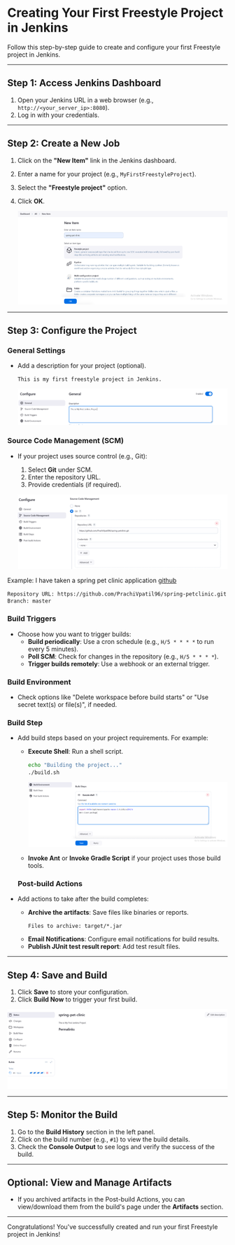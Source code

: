 # Creating Your First Freestyle Project in Jenkins

Follow this step-by-step guide to create and configure your first Freestyle project in Jenkins.

---

## **Step 1: Access Jenkins Dashboard**
1. Open your Jenkins URL in a web browser (e.g., `http://<your_server_ip>:8080`).
2. Log in with your credentials.

---

## **Step 2: Create a New Job**
1. Click on the **"New Item"** link in the Jenkins dashboard.
2. Enter a name for your project (e.g., `MyFirstFreestyleProject`).
3. Select the **"Freestyle project"** option.
4. Click **OK**.

    ![Preview](./Images/Img1.PNG)
---

## **Step 3: Configure the Project**
### **General Settings**
- Add a description for your project (optional).
  ```
  This is my first freestyle project in Jenkins.
  ```

  ![Preview](./Images/Img2.PNG)

### **Source Code Management (SCM)**
- If your project uses source control (e.g., Git):
  1. Select **Git** under SCM.
  2. Enter the repository URL.
  3. Provide credentials (if required).

  ![Preview](./Images/Img3.PNG)

Example: I have taken a spring pet clinic application [github](https://github.com/PrachiVpatil96/spring-petclinic.git)
```plaintext
Repository URL: https://github.com/PrachiVpatil96/spring-petclinic.git
Branch: master
```
### **Build Triggers**
- Choose how you want to trigger builds:
  - **Build periodically**: Use a cron schedule (e.g., `H/5 * * * *` to run every 5 minutes).
  - **Poll SCM**: Check for changes in the repository (e.g., `H/5 * * * *`).
  - **Trigger builds remotely**: Use a webhook or an external trigger.

### **Build Environment**
- Check options like "Delete workspace before build starts" or "Use secret text(s) or file(s)", if needed.

### **Build Step**
- Add build steps based on your project requirements. For example:
  - **Execute Shell**: Run a shell script.
    ```bash
    echo "Building the project..."
    ./build.sh
    ```
     ![Preview](./Images/Img4.PNG)

  - **Invoke Ant** or **Invoke Gradle Script** if your project uses those build tools.

  ### **Post-build Actions**
- Add actions to take after the build completes:
  - **Archive the artifacts**: Save files like binaries or reports.
    ```
    Files to archive: target/*.jar
    ```
  - **Email Notifications**: Configure email notifications for build results.
  - **Publish JUnit test result report**: Add test result files.

---

## **Step 4: Save and Build**
1. Click **Save** to store your configuration.
2. Click **Build Now** to trigger your first build.

  ![Preview](./Images/Img5.PNG)

---

## **Step 5: Monitor the Build**
1. Go to the **Build History** section in the left panel.
2. Click on the build number (e.g., `#1`) to view the build details.
3. Check the **Console Output** to see logs and verify the success of the build.

---

## **Optional: View and Manage Artifacts**
- If you archived artifacts in the Post-build Actions, you can view/download them from the build's page under the **Artifacts** section.

---

Congratulations! You've successfully created and run your first Freestyle project in Jenkins! 
